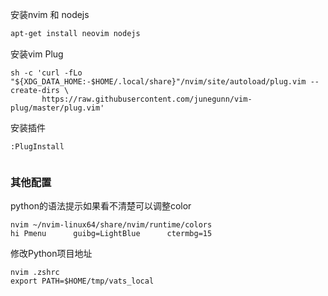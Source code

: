 安装nvim 和 nodejs 

```bash
apt-get install neovim nodejs
```

安装vim Plug
```
sh -c 'curl -fLo "${XDG_DATA_HOME:-$HOME/.local/share}"/nvim/site/autoload/plug.vim --create-dirs \
       https://raw.githubusercontent.com/junegunn/vim-plug/master/plug.vim'
```

安装插件
```vim
:PlugInstall
```

```

```


### 其他配置

python的语法提示如果看不清楚可以调整color
```
nvim ~/nvim-linux64/share/nvim/runtime/colors 
hi Pmenu      guibg=LightBlue      ctermbg=15
```

修改Python项目地址
```
nvim .zshrc
export PATH=$HOME/tmp/vats_local
```
